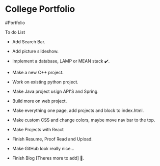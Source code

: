 # College Portfolio

#Portfolio


To do List

- Add Search Bar.
- Add picture slideshow.
- Implement a database, LAMP or MEAN stack ✔️.

- Make a new C++ project. 
- Work on existing python project.
- Make Java project usign API'S and Spring.
- Build more on web project.

- Make everything one page, add projects and block to index.html.
- Make custom CSS and change colors, maybe move nav bar to the top.
- Make Projects with React

- Finish Resume, Proof Read and Upload.
- Make GitHub look really nice...

- Finish Blog [Theres more to add] 🔋.

